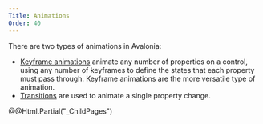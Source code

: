```yaml
---
Title: Animations
Order: 40
---
```


There are two types of animations in Avalonia:

- [Keyframe animations](keyframe) animate any number of properties on a control, using any
number of keyframes to define the states that each property must pass through. Keyframe animations
are the more versatile type of animation.
- [Transitions](transitions) are used to animate a single property change.

<div>
  @@Html.Partial("_ChildPages")
</div>
